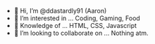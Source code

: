 - 👋 Hi, I’m @ddastardly91 (Aaron)
- 👀 I’m interested in ... Coding, Gaming, Food
- 🌱 Knowledge of ... HTML, CSS, Javascript
- 💞️ I’m looking to collaborate on ... Nothing atm.

<!---
ddastardly91/ddastardly91 is a ✨ special ✨ repository because its `README.md` (this file) appears on your GitHub profile.
You can click the Preview link to take a look at your changes.
--->
